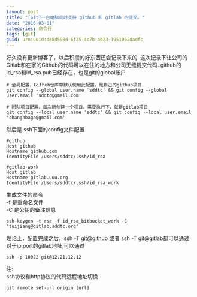 ```yaml
---
layout: post
title: "[Git]一台电脑同时支持 github 和 gitlab 的提交。"
date: "2016-03-01"
categories: 命令行
tags: [git]
guid: urn:uuid:de8d598d-6f35-4c7b-ab23-1951062dadfc
---
```


好久没有更新博客了，以后积攒的好东西还会记录下来的. 这次记录下让公司的Gitlab和在家的Github的代码可以在住的地方和公司无缝提交代码. github的id\_rsa和id\_rsa.pub已经存在，也是git的global账户   
~~~vim
# 全局配置，Github仓库中默认使用此配置，是自己的github项目
git config --global user.name 'sddtc' && git config --global user.email 'sddtc@gmail.com'

# 团队项目配置，每次新创建一个项目，需要执行下，就是gitlab项目
git config --local user.name 'sddtc' && git config --local user.email 'changhbaga@gmail.com'
~~~
然后是.ssh下面的config文件配置  
~~~vim
#github
Host github
Hostname github.com
IdentityFile /Users/sddtc/.ssh/id_rsa

#gitlab-work
Host gitlab
Hostname gitlab.uuu.org
IdentityFile /Users/sddtc/.ssh/id_rsa_work
~~~
生成文件的命令  
-f 是重命名文件  
-C 是公钥的备注信息  
~~~vim
ssh-keygen -t rsa -f id_rsa_bitbucket_work -C "tuijiang@gitlab.sddtc.org"
~~~
理论上，配置完成之后，ssh -T git@github 或者 ssh -T git@gitlab都可以通过   
对于ip:port的gitlab地址,可以通过  
~~~vim
ssh -p 10022 git@12.21.12.12
~~~
注:  
ssh协议和http协议的代码远程地址切换    
~~~vim
git remote set-url origin [url]
~~~
